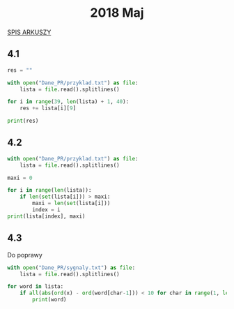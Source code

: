 <h1 align="center">2018 Maj</h1>
 
[SPIS ARKUSZY](https://github.com/wernexnrs123/MATURA-INFORMATYKA/blob/master/dzialy/zadania_arkusze.md)

## 4.1

```py
res = ""

with open("Dane_PR/przyklad.txt") as file:
    lista = file.read().splitlines()

for i in range(39, len(lista) + 1, 40):
    res += lista[i][9]

print(res)

```

## 4.2

```py
with open("Dane_PR/przyklad.txt") as file:
    lista = file.read().splitlines()

maxi = 0

for i in range(len(lista)):
    if len(set(lista[i])) > maxi:
        maxi = len(set(lista[i]))
        index = i
print(lista[index], maxi)


```

## 4.3

Do poprawy

```py
with open("Dane_PR/sygnaly.txt") as file:
    lista = file.read().splitlines()

for word in lista:
    if all(abs(ord(x) - ord(word[char-1])) < 10 for char in range(1, len(word)) for x in word):
        print(word)

```
